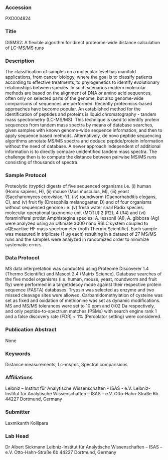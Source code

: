 ### Accession
PXD004824

### Title
DISMS2: A flexible algorithm for direct proteome-wide distance calculation of LC-MS/MS runs

### Description
The classification of samples on a molecular level has manifold applications, from cancer biology, where the goal is to classify patients according to effective treatments, to phylogenetics to identify evolutionary relationships between species. In such scenarios modern molecular methods are based on the alignment of DNA or amino acid sequences, often only on selected parts of the genome, but also genome-wide comparisons of sequences are performed. Recently proteomics-based approaches have become popular. An established method for the identification of peptides and proteins is liquid chromatography - tandem mass spectrometry (LC-MS/MS). This technique is used to identify protein sequences from tandem mass spectra by means of database searches, given samples with known genome-wide sequence information, and then to apply sequence based methods. Alternatively, de novo peptide sequencing algorithms annotate MS/MS spectra and deduce peptide/protein information without the need of database. A newer approach independent of additional information is to directly compare unidentified tandem mass spectra. The challenge then is to compute the distance between pairwise MS/MS runs consisting of thousands of spectra.

### Sample Protocol
Proteolytic (tryptic) digests of five sequenced organisms i.e. (i) human (Homo sapiens, H), (ii) mouse (Mus musculus, M), (iii) yeast (Saccharomyces cerevisiae, Y), (iv) roundworm (Caenorhabditis elegans, C), and (v) fruit fly (Drosophila melanogaster, D) and of four organisms without sequenced genome i.e. (v) fresh water snail Radix species: molecular operational taxonomic unit (MOTU) 2 (R2), 4 (R4) and (vi) foraminiferal protist Amphistegina species: A. lessonii (Al), A. gibbosa (Ag) were analyzed using an Ultimate 3000 nano RSLC system coupled to aQExactive HF mass spectrometer (both Thermo Scientific). Each sample was measured in triplicate (1 μg each) resulting in a dataset of 27 MS/MS runs and the samples were analyzed in randomized order to minimize systematic errors.

### Data Protocol
MS data interpretation was conducted using Proteome Discoverer 1.4 (Thermo Scientific) and Mascot 2.4 (Matrix Science). Database searches of the five model organisms (i.e. human, mouse, yeast, roundworm and fruit fly) were performed in a target/decoy mode against their respective protein sequence (FASTA) databases. Trypsin was selected as enzyme and two missed cleavage sites were allowed. Carbamidomethylation of cysteine was set as fixed and oxidation of methionine was set as dynamic modifications. MS and MS/MS tolerances were set to 10 ppm and 0:02 Da respectively, and only peptide-to-spectrum matches (PSMs) with search engine rank 1 and a false discovery rate (FDR) < 1% (Percolator setting) were considered.

### Publication Abstract
None

### Keywords
Distance measurements, Lc-ms/ms, Spectral comparisions

### Affiliations
Leibniz – Institut für Analytische Wissenschaften - ISAS - e.V.
Leibniz-Institut für Analytische Wissenschaften – ISAS – e.V. Otto-Hahn-Straße 6b 44227 Dortmund, Germany

### Submitter
Laxmikanth Kollipara

### Lab Head
Dr Albert Sickmann
Leibniz-Institut für Analytische Wissenschaften – ISAS – e.V. Otto-Hahn-Straße 6b 44227 Dortmund, Germany


